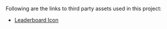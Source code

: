 Following are the links to third party assets used in this project:
- <a href="https://www.flaticon.com/free-icon/podium_1152927?term=leaderboard&page=1&position=6&origin=tag&related_id=1152927">Leaderboard Icon<a>
